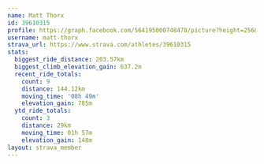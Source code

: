 ```yaml
---
name: Matt Thorx
id: 39610315
profile: https://graph.facebook.com/564195000748478/picture?height=256&width=256
username: matt-thorx
strava_url: https://www.strava.com/athletes/39610315
stats:
  biggest_ride_distance: 203.57km
  biggest_climb_elevation_gain: 637.2m
  recent_ride_totals:
    count: 9
    distance: 144.12km
    moving_time: '08h 49m'
    elevation_gain: 785m
  ytd_ride_totals:
    count: 3
    distance: 29km
    moving_time: 01h 57m
    elevation_gain: 148m
layout: strava_member
--- 
```

